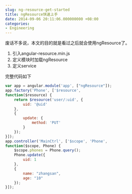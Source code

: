 ```yaml
---
slug: ng-resource-get-started
title: ngResource快速上手
date: 2014-09-06 20:11:06.000000000 +08:00
categories:
- Engineering
---
```

废话不多说，本文的目的就是看过之后就会使用ngResource了。
1. 引入angular-resource.min.js
2. 定义模块时加载ngResource
3. 定义service

完整代码如下

```javascript
var app = angular.module('app', ["ngResource"]);
app.factory('Phone', ['$resource',
function($resource) {
    return $resource('user/:uid', {
        uid: '@uid'
    },
    {
        update: {
            method: 'PUT'
        }
    });
}]);
app.controller('MainCtrl', ['$scope', 'Phone',
function($scope, Phone) {
    $scope.phones = Phone.query();
    Phone.update({
        uid: 1
    },
    {
        name: "zhangsan",
        age: "10"
    });
}]);
```